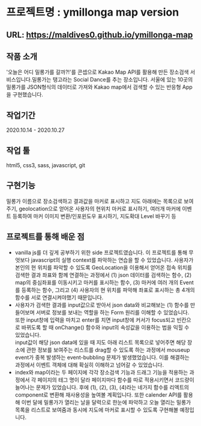# 프로젝트명 :  ymillonga map version 
  

## URL: https://maldives0.github.io/ymillonga-map
  

## 작품 소개   

'오늘은 어디 밀롱가를 갈까?!'를 콘셉으로 Kakao Map API를 활용해 만든 장소검색 서비스입니다.밀롱가는 탱고라는 Social Dance를 추는 장소입니다. 서울에 있는 10곳의 밀롱가를 JSON형식의 데이터로 가져와 Kakao map에서 검색할 수 있는 반응형 App을 구현했습니다. 
 
  
    

## 작업기간  

2020.10.14 - 2020.10.27
  
    

## 작업 툴  

html5, css3, sass, javascript, git
  

## 구현기능  

  밀롱가 이름으로 장소검색하고 결과값을 마커로 표시하고 지도 아래에는 목록으로 보여주기, geolocation으로 얻어온 사용자의 현위치 마커로 표시하기, 여러개 마커에 이벤트 등록하여 마커 이미지 변환/인포윈도우 표시하기, 지도확대 Level 바꾸기 등


## 프로젝트를 통해 배운 점  

* vanilla js를 더 깊게 공부하기 위한 side 프로젝트였습니다. 이 프로젝트를 통해 무엇보다 javascript의 실행 context를 파악하는 연습을 할 수 있었습니다. 사용자가 본인의 현 위치를 파악할 수 있도록 GeoLocation을 이용해서 얻어온 접속 위치를 검색한 결과 좌표와 함께 연결하는 과정에서 (1) json 데이터를 검색하는 함수, (2) map의 중심좌표를 이동시키고 마커를 표시하는 함수, (3) 마커에 여러 개의 Event를 등록하는 함수, 그리고 (4) 사용자의 현 위치를 파악해 좌표로 표시하는 총 4개의 함수를 서로 연결시켜야했기 때문입니다.
* 사용자가 검색한 결과를 input값으로 받아서 json data와 비교해보는 (1) 함수를 만들어보며 서버로 정보를 보내는 역할을 하는 Form 원리를 이해할 수 있었습니다. 또한 input창에 입력을 마치고 enter를 치면 input창에 커서가 focus되고 빈칸으로 바뀌도록 할 때 onChange() 함수와 input의 속성값을 이용하는 법을 익힐 수 있었습니다.  
input값이 해당 json data에 있을 때 지도 아래 리스트 목록으로 넣어주면 해당 장소에 관한 정보를 보여주는 리스트를 drag할 수 있도록 하는 과정에서 mouseup event가 중복 발생하는 event-bubbling 문제가 발생했었습니다. 이를 해결하는 과정에서 이벤트 객체에 대해 확실히 이해하고 넘어갈 수 있었습니다.
* index와 map이라는 두 페이지에 각각 장소검색 기능과 드래그 기능을 적용하는 과정에서 각 페이지의 테그 명이 달라 페이지마다 함수를 따로 적용시키면서 코드량이 늘어나는 문제가 있었습니다. 후에 (1), (2), (3), (4)라는 네가지 함수를 리엑트의 component로 변환해 재사용성을 높여볼 계획입니다. 또한 calender API를 활용해 이번 달에 밀롱가가 열리는 날을 달력으로 한눈에 파악하고 오늘 열리는 밀롱가 목록을 리스트로 보여줌과 동시에 지도에 마커로 표시할 수 있도록 구현해볼 예정입니다.  
